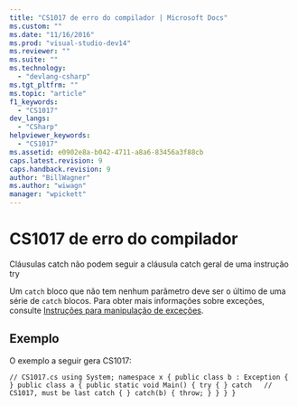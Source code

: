 ```yaml
---
title: "CS1017 de erro do compilador | Microsoft Docs"
ms.custom: ""
ms.date: "11/16/2016"
ms.prod: "visual-studio-dev14"
ms.reviewer: ""
ms.suite: ""
ms.technology: 
  - "devlang-csharp"
ms.tgt_pltfrm: ""
ms.topic: "article"
f1_keywords: 
  - "CS1017"
dev_langs: 
  - "CSharp"
helpviewer_keywords: 
  - "CS1017"
ms.assetid: e0902e8a-b042-4711-a8a6-83456a3f88cb
caps.latest.revision: 9
caps.handback.revision: 9
author: "BillWagner"
ms.author: "wiwagn"
manager: "wpickett"
---
```

# CS1017 de erro do compilador
Cláusulas catch não podem seguir a cláusula catch geral de uma instrução try  
  
 Um `catch` bloco que não tem nenhum parâmetro deve ser o último de uma série de `catch` blocos. Para obter mais informações sobre exceções, consulte [Instruções para manipulação de exceções](../Topic/Exception%20Handling%20Statements%20\(C%23%20Reference\).md).  
  
## Exemplo  
 O exemplo a seguir gera CS1017:  
  
```  
// CS1017.cs using System; namespace x { public class b : Exception { } public class a { public static void Main() { try { } catch   // CS1017, must be last catch { } catch(b) { throw; } } } }  
```